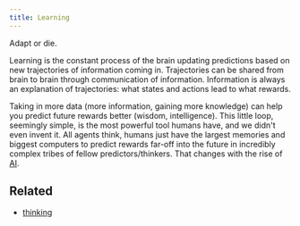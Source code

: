 ```yaml
---
title: Learning
---
```

Adapt or die.

Learning is the constant process of the brain updating predictions based on new trajectories of information coming in. Trajectories can be shared from brain to brain through communication of information. Information is always an explanation of trajectories: what states and actions lead to what rewards.

Taking in more data (more information, gaining more knowledge) can help you predict future rewards better (wisdom, intelligence). This little loop, seemingly simple, is the most powerful tool humans have, and we didn't even invent it. All agents think, humans just have the largest memories and biggest computers to predict rewards far-off into the future in incredibly complex tribes of fellow predictors/thinkers. That changes with the rise of [AI](intelligence.md).

## Related
- [thinking](/thinking)